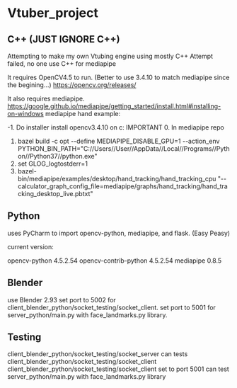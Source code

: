 # Vtuber_project

## C++ (JUST IGNORE C++)
Attempting to make my own Vtubing engine using mostly C++
Attempt failed, no one use C++ for mediapipe

It requires OpenCV4.5 to run. (Better to use 3.4.10 to match mediapipe since the begining...)
https://opencv.org/releases/

It also requires mediapipe.
https://google.github.io/mediapipe/getting_started/install.html#installing-on-windows
mediapipe hand example:

-1. Do installer install opencv3.4.10 on c: IMPORTANT
0. In mediapipe repo
1. bazel build -c opt --define MEDIAPIPE_DISABLE_GPU=1 --action_env PYTHON_BIN_PATH="C://Users//User//AppData//Local//Programs//Python//Python37//python.exe" 
2. set GLOG_logtostderr=1
3. bazel-bin/mediapipe/examples/desktop/hand_tracking/hand_tracking_cpu "--calculator_graph_config_file=mediapipe/graphs/hand_tracking/hand_tracking_desktop_live.pbtxt"

## Python
uses PyCharm to import opencv-python, mediapipe, and flask. (Easy Peasy)

current version:

opencv-python 4.5.2.54
opencv-contrib-python 4.5.2.54
mediapipe 0.8.5

## Blender
use Blender 2.93
set port to 5002 for client_blender_python/socket_testing/socket_client.
set port to 5001 for server_python/main.py with face_landmarks.py library.

## Testing
client_blender_python/socket_testing/socket_server can tests client_blender_python/socket_testing/socket_client
client_blender_python/socket_testing/socket_client set to port 5001 can test server_python/main.py with face_landmarks.py library
